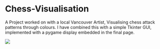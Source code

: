 # Chess-Visualisation
A Project worked on with a local Vancouver Artist, Visualising chess attack patterns through colours.
I have combined this with a simple Tkinter GUI, implemented with a pygame display embedded in the final page.  

![](Chess_PGN_player.gif)
